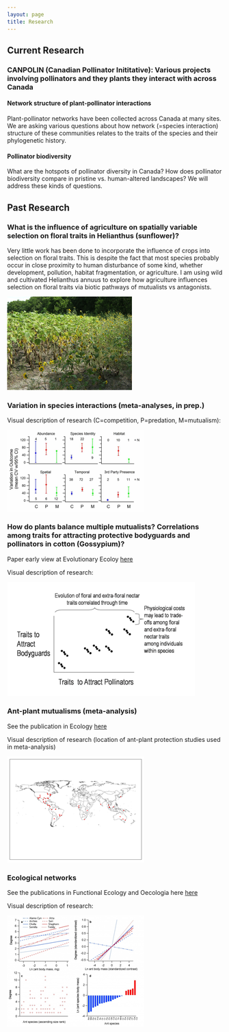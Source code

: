 ```yaml
---
layout: page
title: Research
---
```


## Current Research

### CANPOLIN (Canadian Pollinator Inititative): Various projects involving pollinators and they plants they interact with across Canada

#### Network structure of plant-pollinator interactions

Plant-pollinator networks have been collected across Canada at many sites. We are asking various questions about how network (=species interaction) structure of these communities relates to the traits of the species and their phylogenetic history.

#### Pollinator biodiversity

What are the hotspots of pollinator diversity in Canada? How does pollinator biodiversity compare in pristine vs. human-altered landscapes? We will address these kinds of questions.  


## Past Research

### What is the influence of agriculture on spatially variable selection on floral traits in Helianthus (sunflower)?

Very little work has been done to incorporate the influence of crops into selection on floral traits. This is despite the fact that most species probably occur in close proximity to human disturbance of some kind, whether development, pollution, habitat fragmentation, or agriculture. I am using wild and cultivated Helianthus annuus to explore how agriculture influences selection on floral traits via biotic pathways of mutualists vs antagonists.

![A sunflower research site](/images/research_sunflowers.png)

### Variation in species interactions (meta-analyses, in prep.)

Visual description of research (C=competition, P=predation, M=mutualism):

![Preliminary results](/images/research_condMA2.png)

### How do plants balance multiple mutualists? Correlations among traits for attracting protective bodyguards and pollinators in cotton (Gossypium)?

Paper early view at Evolutionary Ecoloy [here][]

Visual description of research:

![Cotton research cartoon](/images/research_cotton2.png)


### Ant-plant mutualisms (meta-analysis)

See the publication in Ecology [here][]

Visual description of research (location of ant-plant protection studies used in meta-analysis)

![Map of locaiton of studies](/images/research_antplantMA2.png)


### Ecological networks

See the publications in Functional Ecology and Oecologia here [here][]

Visual description of research:

![Summary of results](/images/research_antbodysize2.png)

[here]: /publications